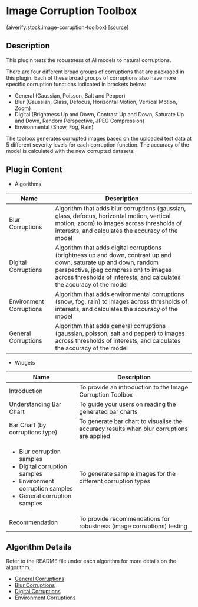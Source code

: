 # Image Corruption Toolbox
(aiverify.stock.image-corruption-toolbox) [[source](https://github.com/IMDA-BTG/aiverify/tree/main/stock-plugins/aiverify.stock.image-corruption-toolbox)]

## Description
This plugin tests the robustness of AI models to natural corruptions. 

There are four different broad groups of corruptions that are packaged in this plugin. Each of these broad groups of corruptions also have more specific corruption functions indicated in brackets below:

- General (Gaussian, Poisson, Salt and Pepper)
- Blur (Gaussian, Glass, Defocus, Horizontal Motion, Vertical Motion, Zoom)
- Digital (Brightness Up and Down, Contrast Up and Down, Saturate Up and Down, Random Perspective, JPEG Compression)
- Environmental (Snow, Fog, Rain)

The toolbox generates corrupted images based on the uploaded test data at 5 different severity levels for each corruption function. The accuracy of the model is calculated with the new corrupted datasets.

## Plugin Content
- Algorithms

| Name                    | Description                                                                                                                                                                                                                           |
| ----------------------- | ------------------------------------------------------------------------------------------------------------------------------------------------------------------------------------------------------------------------------------- |
| Blur Corruptions        | Algorithm that adds blur corruptions (gaussian, glass, defocus, horizontal motion, vertical motion, zoom) to images across thresholds of interests, and calculates the accuracy of the model                                          |
| Digital Corruptions     | Algorithm that adds digital corruptions (brightness up and down, contrast up and down, saturate up and down, random perspective, jpeg compression) to images across thresholds of interests, and calculates the accuracy of the model |
| Environment Corruptions | Algorithm that adds environmental corruptions (snow, fog, rain) to images across thresholds of interests, and calculates the accuracy of the model                                                                                    |
| General Corruptions     | Algorithm that adds general corruptions (gaussian, poisson, salt and pepper) to images across thresholds of interests, and calculates the accuracy of the model                                                                       |


- Widgets

| Name                                                                                                                                                           | Description                                                                               |
| -------------------------------------------------------------------------------------------------------------------------------------------------------------- | ----------------------------------------------------------------------------------------- |
| Introduction                                                                                                                                                   | To provide an introduction to the Image Corruption Toolbox                                |
| Understanding Bar Chart                                                                                                                                        | To guide your users on reading the generated bar charts                                   |
| Bar Chart (by corruptions type)                                                                                                                                | To generate bar chart to visualise the accuracy results when blur corruptions are applied |
| <ul><li> Blur corruption samples </li><li> Digital corruption samples </li> <li> Environment corruption samples</li> <li> General corruption samples</li></ul> | To generate sample images for the different corruption types                              |
| Recommendation                                                                                                                                                 | To provide recommendations for robustness (image corruptions) testing                     |

## Algorithm Details

Refer to the README file under each algorithm for more details on the algorithm.

- [General Corruptions](https://github.com/aiverify-foundation/aiverify/tree/main/stock-plugins/aiverify.stock.image-corruption-toolbox/algorithms/general_corruptions)
- [Blur Corruptions](https://github.com/aiverify-foundation/aiverify/tree/main/stock-plugins/aiverify.stock.image-corruption-toolbox/algorithms/blur_corruptions)
- [Digital Corruptions](https://github.com/aiverify-foundation/aiverify/tree/main/stock-plugins/aiverify.stock.image-corruption-toolbox/algorithms/digital_corruptions)
- [Environment Corruptions](https://github.com/aiverify-foundation/aiverify/tree/main/stock-plugins/aiverify.stock.image-corruption-toolbox/algorithms/environment_corruptions)

<!-- ## Using the Plugin in AI Verify -->

<!-- ### Data Preparation
- Image dataset ([Tutorial for Preparation](https://imda-btg.github.io/aiverify/getting-started/prepare-image/#1-dataset-preparation))
- Annotated Ground Truth Dataset ([Tutorial for Preparation](https://imda-btg.github.io/aiverify/getting-started/prepare-image/#2-annotated-ground-truth-dataset)) -->


<!-- ### Algorithm User Input(s)
Note: These inputs are the same for all the algorithms in this plugin (Blur Corruptions, Digital Corruptions, Environmental Corruptions and General Corruptions)

|                Input Field                |                                                                            Description                                                                             |   Type   |
| :---------------------------------------: | :----------------------------------------------------------------------------------------------------------------------------------------------------------------: | :------: |
|        Annotated ground truth path        |                                      An uploaded dataset containing image file names and the corresponding ground truth label                                      | `string` |
| Name of column containing image file name |                                   Key in the name of the column containing the file names in the annotated ground truth dataset                                    | `string` |
|  Seed for selection of data for display   | Some of the plugins selects a random sample data for display. The random seed for this selection can be changed, if desired. The default value we are using is 10. |  `int`   |


### Sample use of the widgets

![ICT sample](../images/image_corruption_toolbox_sample.png)


### More details
<details>
<summary> Algorithm input schema </summary>

```json
{
    "title": "Algorithm Plugin Input Arguments",
    "description": "A schema for algorithm plugin input arguments",
    "type": "object",
    "required": [
        "annotated_ground_truth_path",
        "file_name_label",
        "set_seed"
    ],
    "properties": {
        "annotated_ground_truth_path": {
            "title": "Annotated ground truth path",
            "description": "Select the dataset containing image file names and corresponding ground truth labels",
            "type": "string",
            "ui:widget": "selectDataset"
        },
        "file_name_label": {
            "title": "Name of column containing image file names",
            "description": "Key in the name of the column containing the file names in the annotated ground truth dataset",
            "type": "string"
        },
        "set_seed": {
            "title": "Seed for selection of data for display",
            "description": "Change to a specific seed for random selection the sample data for display if desired",
            "default": 10,
            "type": "integer"
        }
    }
}
```

</details>

<details>
<summary>Algorithm output schema </summary>

```json
{
    "title": "Algorithm Plugin Output Arguments",
    "description": "A schema for algorithm plugin output arguments",
    "type": "object",
    "required": [
        "results"
    ],
    "minProperties": 1,
    "properties": {
        "results": {
            "description": "Results from the unadverserial robustness algorithms",
            "type": "array",
            "minItems": 1,
            "items": {
                "type": "object",
                "required": [
                    "corruption_group",
                    "corruption_function",
                    "accuracy",
                    "display_info"
                ],
                "properties": {
                    "corruption_group": {
                        "description": "Broad corruption group",
                        "type": "string"
                    },
                    "corruption_function": {
                        "description": "Name of corruption algorithm",
                        "type": "string"
                    },
                    "accuracy": {
                        "description": "Accuracies starting from no corruption to higher levels of severities",
                        "items": {
                            "type": "object",
                            "minProperties": 1,
                            "patternProperties": {
                                "^severity": {
                                    "type": "number"
                                }
                            }
                        }
                    },
                    "display_info": {
                        "description": "Information for the display of sample images",
                        "type": "object",
                        "items":{
                            "minProperties": 6,
                            "patternProperties": {
                                "^severity": {
                                    "type": "array"
                                }
                            }
                        }
                    }
                }
            }
        }
    }
}
```

</details> -->
